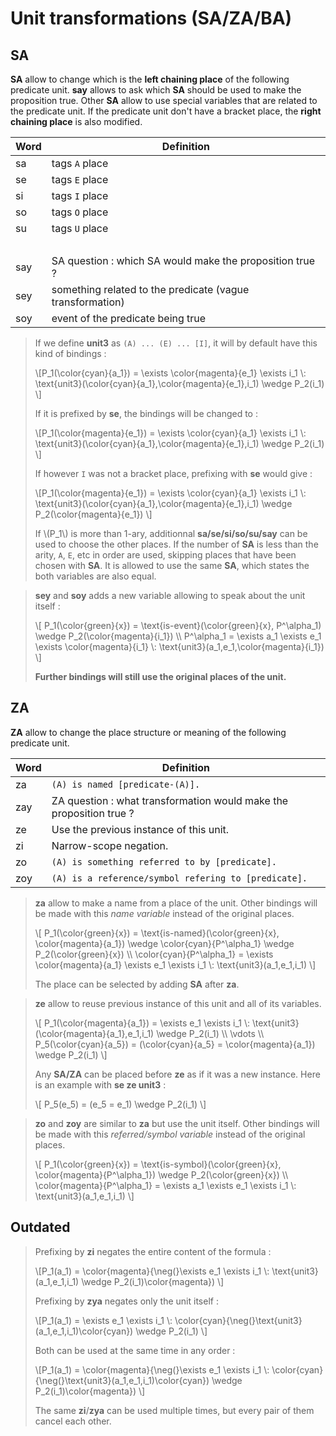 # Unit transformations (SA/ZA/BA)

## SA

**SA** allow to change which is the **left chaining place** of the following
predicate unit. **say** allows to ask which **SA** should be used to make the
proposition true. Other **SA** allow to use special variables that are related
to the predicate unit. If the predicate unit don't have a bracket place, the
**right chaining place** is also modified.

| Word | Definition                                                |
| ---- | --------------------------------------------------------- |
| sa   | tags `A` place                                            |
| se   | tags `E` place                                            |
| si   | tags `I` place                                            |
| so   | tags `O` place                                            |
| su   | tags `U` place                                            |
|      | &nbsp;                                                    |
| say  | SA question : which SA would make the proposition true ?  |
| sey  | something related to the predicate (vague transformation) |
| soy  | event of the predicate being true                         |

> If we define **unit3** as `(A) ... (E) ... [I]`, it will by default have this
> kind of bindings :  
> 
> \\[P_1(\\color{cyan}{a_1}) = \exists \\color{magenta}{e_1} \exists i_1 \\: \text{unit3}(\\color{cyan}{a_1},\\color{magenta}{e_1},i_1) \wedge P_2(i_1) \\]
> 
> If it is prefixed by **se**, the bindings will be changed to :
> 
> \\[P_1(\\color{magenta}{e_1}) = \exists \\color{cyan}{a_1} \exists i_1 \\: \text{unit3}(\\color{cyan}{a_1},\\color{magenta}{e_1},i_1) \wedge P_2(i_1) \\]
> 
> If however `I` was not a bracket place, prefixing with **se** would give :
> 
> \\[P_1(\\color{magenta}{e_1}) = \exists \\color{cyan}{a_1} \exists i_1 \\: \text{unit3}(\\color{cyan}{a_1},\\color{magenta}{e_1},i_1) \wedge P_2(\\color{magenta}{e_1}) \\]
> 
> If \\(P_1\\) is more than 1-ary, additionnal **sa/se/si/so/su/say** can be
> used to choose the other places. If the number of **SA** is less than the
> arity, `A`, `E`, etc in order are used, skipping places that have been chosen
> with **SA**. It is allowed to use the same **SA**, which states the both
> variables are also equal.


> **sey** and **soy** adds a new variable allowing to speak about the unit itself :
> 
> \\[
> P_1(\\color{green}{x}) = \text{is-event}(\\color{green}{x}, P^\alpha_1) \wedge P_2(\\color{magenta}{i_1}) \\\\
> P^\alpha_1 = \exists a_1 \exists e_1 \exists \\color{magenta}{i_1} \\: \text{unit3}(a_1,e_1,\\color{magenta}{i_1})
> \\]
>
> **Further bindings will still use the original places of the unit.**

## ZA

**ZA** allow to change the place structure or meaning of the following
predicate unit. 

| Word | Definition                                                          |
| ---- | ------------------------------------------------------------------- |
| za   | `(A) is named [predicate-(A)].`                                     |
| zay  | ZA question : what transformation would make the proposition true ? |
| ze   | Use the previous instance of this unit.                             |
| zi   | Narrow-scope negation.                                              |
| zo   | `(A) is something referred to by [predicate].`                      |
| zoy  | `(A) is a reference/symbol refering to [predicate].`                |


> **za** allow to make a name from a place of the unit. Other bindings will be
> made with this *name variable* instead of the original places.
> 
> \\[
> P_1(\\color{green}{x}) = \text{is-named}(\\color{green}{x}, \\color{magenta}{a_1}) \wedge \\color{cyan}{P^\alpha_1} \wedge P_2(\\color{green}{x}) \\\\
> \\color{cyan}{P^\alpha_1} = \exists \\color{magenta}{a_1} \exists e_1 \exists i_1 \\: \text{unit3}(a_1,e_1,i_1)
> \\]
>
> The place can be selected by adding **SA** after **za**.


> **ze** allow to reuse previous instance of this unit and all of its variables.
>
> \\[
> P_1(\\color{magenta}{a_1}) = \exists e_1 \exists i_1 \\: \text{unit3}(\\color{magenta}{a_1},e_1,i_1) \wedge P_2(i_1) \\\\
> \vdots \\\\
> P_5(\\color{cyan}{a_5}) = (\\color{cyan}{a_5} = \\color{magenta}{a_1}) \wedge P_2(i_1)
> \\]
>
> Any **SA/ZA** can be placed before **ze** as if it was a new instance. Here
> is an example with **se ze unit3** :
>
> \\[
> P_5(e_5) = (e_5 = e_1) \wedge P_2(i_1)
> \\]


> **zo** and **zoy** are similar to **za** but use the unit itself. Other bindings will be
> made with this *referred/symbol variable* instead of the original places.
> 
> \\[
> P_1(\\color{green}{x}) = \text{is-symbol}(\\color{green}{x}, \\color{magenta}{P^\alpha_1}) \wedge P_2(\\color{green}{x}) \\\\
> \\color{magenta}{P^\alpha_1} = \exists a_1 \exists e_1 \exists i_1 \\: \text{unit3}(a_1,e_1,i_1)
> \\]

## Outdated

> Prefixing by **zi** negates the entire content of the formula :
> 
> \\[P_1(a_1) = \\color{magenta}{\neg(}\exists e_1 \exists i_1 \\: \text{unit3}(a_1,e_1,i_1) \wedge P_2(i_1)\\color{magenta}) \\]
>
> Prefixing by **zya** negates only the unit itself :
>
> \\[P_1(a_1) = \exists e_1 \exists i_1 \\: \\color{cyan}{\neg(}\text{unit3}(a_1,e_1,i_1)\\color{cyan}) \wedge P_2(i_1) \\]
>
> Both can be used at the same time in any order :
>
> \\[P_1(a_1) = \\color{magenta}{\neg(}\exists e_1 \exists i_1 \\: \\color{cyan}{\neg(}\text{unit3}(a_1,e_1,i_1)\\color{cyan}) \wedge P_2(i_1)\\color{magenta}) \\]
>
> The same **zi**/**zya** can be used multiple times, but every pair of them cancel each other.